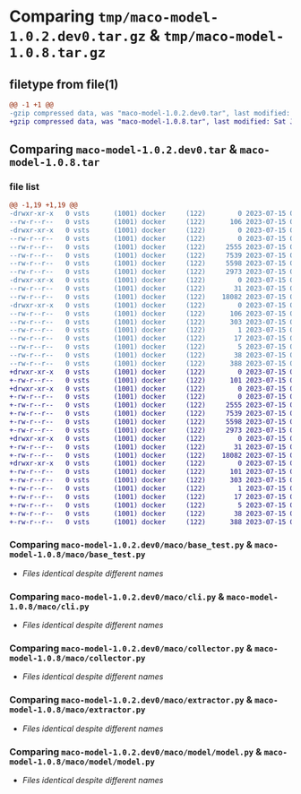 # Comparing `tmp/maco-model-1.0.2.dev0.tar.gz` & `tmp/maco-model-1.0.8.tar.gz`

## filetype from file(1)

```diff
@@ -1 +1 @@
-gzip compressed data, was "maco-model-1.0.2.dev0.tar", last modified: Sat Jul 15 07:03:41 2023, max compression
+gzip compressed data, was "maco-model-1.0.8.tar", last modified: Sat Jul 15 07:09:36 2023, max compression
```

## Comparing `maco-model-1.0.2.dev0.tar` & `maco-model-1.0.8.tar`

### file list

```diff
@@ -1,19 +1,19 @@
-drwxr-xr-x   0 vsts      (1001) docker     (122)        0 2023-07-15 07:03:41.833991 maco-model-1.0.2.dev0/
--rw-r--r--   0 vsts      (1001) docker     (122)      106 2023-07-15 07:03:41.833991 maco-model-1.0.2.dev0/PKG-INFO
-drwxr-xr-x   0 vsts      (1001) docker     (122)        0 2023-07-15 07:03:41.829991 maco-model-1.0.2.dev0/maco/
--rw-r--r--   0 vsts      (1001) docker     (122)        0 2023-07-15 07:03:12.000000 maco-model-1.0.2.dev0/maco/__init__.py
--rw-r--r--   0 vsts      (1001) docker     (122)     2555 2023-07-15 07:03:12.000000 maco-model-1.0.2.dev0/maco/base_test.py
--rw-r--r--   0 vsts      (1001) docker     (122)     7539 2023-07-15 07:03:12.000000 maco-model-1.0.2.dev0/maco/cli.py
--rw-r--r--   0 vsts      (1001) docker     (122)     5598 2023-07-15 07:03:12.000000 maco-model-1.0.2.dev0/maco/collector.py
--rw-r--r--   0 vsts      (1001) docker     (122)     2973 2023-07-15 07:03:12.000000 maco-model-1.0.2.dev0/maco/extractor.py
-drwxr-xr-x   0 vsts      (1001) docker     (122)        0 2023-07-15 07:03:41.829991 maco-model-1.0.2.dev0/maco/model/
--rw-r--r--   0 vsts      (1001) docker     (122)       31 2023-07-15 07:03:12.000000 maco-model-1.0.2.dev0/maco/model/__init__.py
--rw-r--r--   0 vsts      (1001) docker     (122)    18082 2023-07-15 07:03:12.000000 maco-model-1.0.2.dev0/maco/model/model.py
-drwxr-xr-x   0 vsts      (1001) docker     (122)        0 2023-07-15 07:03:41.829991 maco-model-1.0.2.dev0/maco_model.egg-info/
--rw-r--r--   0 vsts      (1001) docker     (122)      106 2023-07-15 07:03:41.000000 maco-model-1.0.2.dev0/maco_model.egg-info/PKG-INFO
--rw-r--r--   0 vsts      (1001) docker     (122)      303 2023-07-15 07:03:41.000000 maco-model-1.0.2.dev0/maco_model.egg-info/SOURCES.txt
--rw-r--r--   0 vsts      (1001) docker     (122)        1 2023-07-15 07:03:41.000000 maco-model-1.0.2.dev0/maco_model.egg-info/dependency_links.txt
--rw-r--r--   0 vsts      (1001) docker     (122)       17 2023-07-15 07:03:41.000000 maco-model-1.0.2.dev0/maco_model.egg-info/requires.txt
--rw-r--r--   0 vsts      (1001) docker     (122)        5 2023-07-15 07:03:41.000000 maco-model-1.0.2.dev0/maco_model.egg-info/top_level.txt
--rw-r--r--   0 vsts      (1001) docker     (122)       38 2023-07-15 07:03:41.833991 maco-model-1.0.2.dev0/setup.cfg
--rw-r--r--   0 vsts      (1001) docker     (122)      388 2023-07-15 07:03:12.000000 maco-model-1.0.2.dev0/setup.py
+drwxr-xr-x   0 vsts      (1001) docker     (122)        0 2023-07-15 07:09:36.825203 maco-model-1.0.8/
+-rw-r--r--   0 vsts      (1001) docker     (122)      101 2023-07-15 07:09:36.825203 maco-model-1.0.8/PKG-INFO
+drwxr-xr-x   0 vsts      (1001) docker     (122)        0 2023-07-15 07:09:36.821203 maco-model-1.0.8/maco/
+-rw-r--r--   0 vsts      (1001) docker     (122)        0 2023-07-15 07:09:09.000000 maco-model-1.0.8/maco/__init__.py
+-rw-r--r--   0 vsts      (1001) docker     (122)     2555 2023-07-15 07:09:09.000000 maco-model-1.0.8/maco/base_test.py
+-rw-r--r--   0 vsts      (1001) docker     (122)     7539 2023-07-15 07:09:09.000000 maco-model-1.0.8/maco/cli.py
+-rw-r--r--   0 vsts      (1001) docker     (122)     5598 2023-07-15 07:09:09.000000 maco-model-1.0.8/maco/collector.py
+-rw-r--r--   0 vsts      (1001) docker     (122)     2973 2023-07-15 07:09:09.000000 maco-model-1.0.8/maco/extractor.py
+drwxr-xr-x   0 vsts      (1001) docker     (122)        0 2023-07-15 07:09:36.821203 maco-model-1.0.8/maco/model/
+-rw-r--r--   0 vsts      (1001) docker     (122)       31 2023-07-15 07:09:09.000000 maco-model-1.0.8/maco/model/__init__.py
+-rw-r--r--   0 vsts      (1001) docker     (122)    18082 2023-07-15 07:09:09.000000 maco-model-1.0.8/maco/model/model.py
+drwxr-xr-x   0 vsts      (1001) docker     (122)        0 2023-07-15 07:09:36.825203 maco-model-1.0.8/maco_model.egg-info/
+-rw-r--r--   0 vsts      (1001) docker     (122)      101 2023-07-15 07:09:36.000000 maco-model-1.0.8/maco_model.egg-info/PKG-INFO
+-rw-r--r--   0 vsts      (1001) docker     (122)      303 2023-07-15 07:09:36.000000 maco-model-1.0.8/maco_model.egg-info/SOURCES.txt
+-rw-r--r--   0 vsts      (1001) docker     (122)        1 2023-07-15 07:09:36.000000 maco-model-1.0.8/maco_model.egg-info/dependency_links.txt
+-rw-r--r--   0 vsts      (1001) docker     (122)       17 2023-07-15 07:09:36.000000 maco-model-1.0.8/maco_model.egg-info/requires.txt
+-rw-r--r--   0 vsts      (1001) docker     (122)        5 2023-07-15 07:09:36.000000 maco-model-1.0.8/maco_model.egg-info/top_level.txt
+-rw-r--r--   0 vsts      (1001) docker     (122)       38 2023-07-15 07:09:36.825203 maco-model-1.0.8/setup.cfg
+-rw-r--r--   0 vsts      (1001) docker     (122)      388 2023-07-15 07:09:09.000000 maco-model-1.0.8/setup.py
```

### Comparing `maco-model-1.0.2.dev0/maco/base_test.py` & `maco-model-1.0.8/maco/base_test.py`

 * *Files identical despite different names*

### Comparing `maco-model-1.0.2.dev0/maco/cli.py` & `maco-model-1.0.8/maco/cli.py`

 * *Files identical despite different names*

### Comparing `maco-model-1.0.2.dev0/maco/collector.py` & `maco-model-1.0.8/maco/collector.py`

 * *Files identical despite different names*

### Comparing `maco-model-1.0.2.dev0/maco/extractor.py` & `maco-model-1.0.8/maco/extractor.py`

 * *Files identical despite different names*

### Comparing `maco-model-1.0.2.dev0/maco/model/model.py` & `maco-model-1.0.8/maco/model/model.py`

 * *Files identical despite different names*


